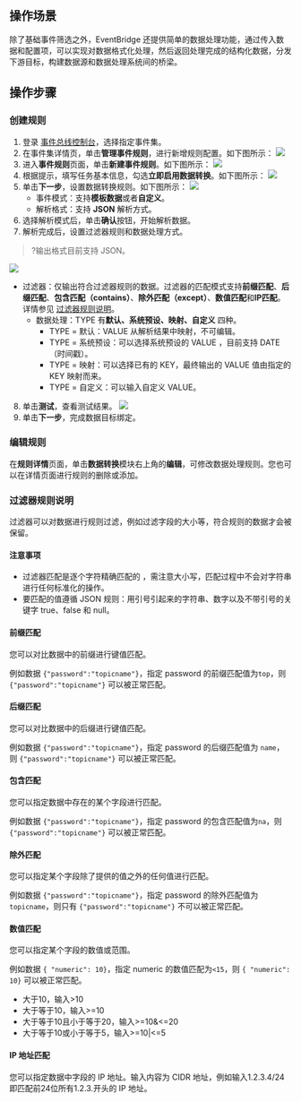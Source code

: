 ## 操作场景 

除了基础事件筛选之外，EventBridge 还提供简单的数据处理功能，通过传入数据和配置项，可以实现对数据格式化处理，然后返回处理完成的结构化数据，分发下游目标，构建数据源和数据处理系统间的桥梁。

## 操作步骤 

### 创建规则

1. 登录 [事件总线控制台](https://console.cloud.tencent.com/eb)，选择指定事件集。
2. 在事件集详情页，单击**管理事件规则**，进行新增规则配置。如下图所示：
![](https://qcloudimg.tencent-cloud.cn/raw/a834f9fca3fa08522193a507063fc89b.png)
3. 进入**事件规则**页面，单击**新建事件规则**。如下图所示：
![](https://qcloudimg.tencent-cloud.cn/raw/a2bec9c540de79684084dfe00deae4fb.png)
4. 根据提示，填写任务基本信息，勾选**立即启用数据转换**。如下图所示：
![](https://qcloudimg.tencent-cloud.cn/raw/550f37e22f53c607b5057d47aaf36d26.png)
5. 单击**下一步**，设置数据转换规则。如下图所示：
![](https://qcloudimg.tencent-cloud.cn/raw/a88f5843dc19a45edb97294d9b1511c0.png)
   - 事件模式：支持**模板数据**或者**自定义**。
   - 解析格式：支持 **JSON** 解析方式。
6. 选择解析模式后，单击**确认**按钮，开始解析数据。
7. 解析完成后，设置过滤器规则和数据处理方式。
>?输出格式目前支持 JSON。
>
![](https://qcloudimg.tencent-cloud.cn/raw/8196c3564af922ca79e38edd5f3bd7c7.png)
 - 过滤器：仅输出符合过滤器规则的数据。过滤器的匹配模式支持**前缀匹配**、**后缀匹配**、**包含匹配（contains）**、**除外匹配（except）**、**数值匹配**和**IP匹配**。详情参见 [过滤器规则说明](https://cloud.tencent.com/document/product/597/66021)。
   - 数据处理：TYPE 有**默认、系统预设、映射、自定义** 四种。
     - TYPE = 默认：VALUE 从解析结果中映射，不可编辑。
     - TYPE = 系统预设：可以选择系统预设的 VALUE ，目前支持 DATE（时间戳）。
     - TYPE = 映射：可以选择已有的 KEY，最终输出的 VALUE 值由指定的 KEY 映射而来。
     - TYPE = 自定义：可以输入自定义 VALUE。
8. 单击**测试**，查看测试结果。
   ![](https://qcloudimg.tencent-cloud.cn/raw/033c4d1f5c1c1de85795b2f99a8bdf3e.png)
9. 单击**下一步**，完成数据目标绑定。

### 编辑规则

在**规则详情**页面，单击**数据转换**模块右上角的**编辑**，可修改数据处理规则。您也可以在详情页面进行规则的删除或添加。


### 过滤器规则说明
过滤器可以对数据进行规则过滤，例如过滤字段的大小等，符合规则的数据才会被保留。

#### 注意事项

- 过滤器匹配是逐个字符精确匹配的 ，需注意大小写，匹配过程中不会对字符串进行任何标准化的操作。
- 要匹配的值遵循 JSON 规则：用引号引起来的字符串、数字以及不带引号的关键字 true、false 和 null。

#### 前缀匹配

您可以对比数据中的前缀进行键值匹配。

例如数据 `{"password":"topicname"}`，指定 password 的前缀匹配值为`top`，则 `{"password":"topicname"}` 可以被正常匹配。

#### 后缀匹配

您可以对比数据中的后缀进行键值匹配。

例如数据 `{"password":"topicname"}`，指定 password 的后缀匹配值为 `name`，则 `{"password":"topicname"}` 可以被正常匹配。

#### 包含匹配

您可以指定数据中存在的某个字段进行匹配。

例如数据 `{"password":"topicname"}`，指定 password 的包含匹配值为`na`，则 `{"password":"topicname"}` 可以被正常匹配。

#### 除外匹配

您可以指定某个字段除了提供的值之外的任何值进行匹配。

例如数据 `{"password":"topicname"}`，指定 password 的除外匹配值为`topicname`，则只有 `{"password":"topicname"}` 不可以被正常匹配。

#### 数值匹配

您可以指定某个字段的数值或范围。

例如数据 `{ "numeric": 10}`，指定 numeric 的数值匹配为`<15`，则 `{ "numeric": 10}` 可以被正常匹配。
<dx-alert infotype="explain" title="数值匹配规则举例：">
<ul style = "margin-bottom: 0px;"><li>大于10，输入>10</li>
<li>大于等于10，输入>=10</li>
<li>大于等于10且小于等于20，输入>=10&<=20</li>
<li>大于等于10或小于等于5，输入>=10|<=5</li></ul>
</dx-alert>




#### IP 地址匹配

您可以指定数据中字段的 IP 地址。输入内容为 CIDR 地址，例如输入1.2.3.4/24即匹配前24位所有1.2.3.开头的 IP 地址。
